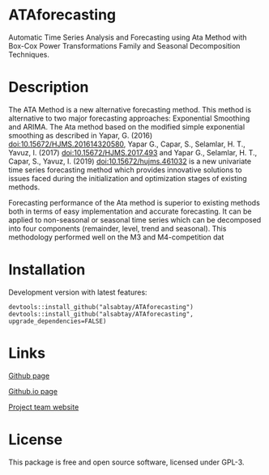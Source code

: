 # ATAforecasting
Automatic Time Series Analysis and Forecasting using Ata Method with Box-Cox Power Transformations Family and Seasonal Decomposition Techniques.

# Description

The ATA Method is a new alternative forecasting method. This method is alternative to two major forecasting approaches: Exponential Smoothing and ARIMA.
The Ata method based on the modified simple exponential smoothing as described in Yapar, G. (2016) [doi:10.15672/HJMS.201614320580](https://doi.org/10.15672/HJMS.201614320580), 
Yapar G., Capar, S., Selamlar, H. T., Yavuz, I. (2017) [doi:10.15672/HJMS.2017.493](https://doi.org/10.15672/HJMS.2017.493) and Yapar G., Selamlar, H. T., Capar, S., Yavuz, I. (2019) 
[doi:10.15672/hujms.461032](https://doi.org/10.15672/hujms.461032) is a new univariate time series forecasting method which provides innovative solutions to issues faced during 
the initialization and optimization stages of existing methods.

Forecasting performance of the Ata method is superior to existing methods both in terms of easy implementation and accurate forecasting. 
It can be applied to non-seasonal or seasonal time series which can be decomposed into four components (remainder, level, trend and seasonal).
This methodology performed well on the M3 and M4-competition dat

# Installation

Development version with latest features:
```
devtools::install_github("alsabtay/ATAforecasting")
devtools::install_github("alsabtay/ATAforecasting", upgrade_dependencies=FALSE)
```

# Links

[Github page](https://github.com/alsabtay/ATAforecasting)

[Github.io page](https://alsabtay.github.io/ATAforecasting/)

[Project team website](https://atamethod.wordpress.com/)


# License
This package is free and open source software, licensed under GPL-3.
